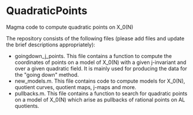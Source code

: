 # QuadraticPoints
Magma code to compute quadratic points on X_0(N)

The repository consists of the following files (please add files and update the brief descriptions appropriately):

- goingdown_j_points. This file contains a function to compute the coordinates of points on a model of X_0(N) with a given j-invariant and over a given quadratic field. It is mainly used for producing the data for the "going down" method.
- new_models.m.  This file contains code to compute models for X_0(N), quotient curves, quotient maps, j-maps and more.
- pullbacks.m.   This file contains a function to search for quadratic points on a model of X_0(N) which arise as pullbacks of rational points on AL quotients.
